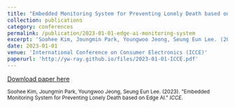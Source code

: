 ```yaml
---
title: "Embedded Monitoring System for Preventing Lonely Death based on Edge AI"
collection: publications
category: conferences
permalink: /publication/2023-01-01-edge-ai-monitoring-system
excerpt: 'Soohee Kim, Joungmin Park, Youngwoo Jeong, Seung Eun Lee. (2023). &quot;Embedded Monitoring System for Preventing Lonely Death based on Edge AI.&quot; <i>ICCE</i>.'
date: 2023-01-01
venue: 'International Conference on Consumer Electronics (ICCE)'
paperurl: 'http://yw-ray.github.io/files/2023-01-01-ICCE.pdf'
---
```


<a href='http://yw-ray.github.io/files/2023-01-01-ICCE.pdf'>Download paper here</a>

<small>Soohee Kim, Joungmin Park, Youngwoo Jeong, Seung Eun Lee. (2023). &quot;Embedded Monitoring System for Preventing Lonely Death based on Edge AI.&quot; <i>ICCE</i>.</small>
